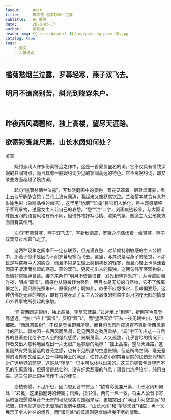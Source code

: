 ```yaml
---
layout:     post
title:      蝶恋花·槛菊愁烟兰泣露
subtitle:   宋 晏殊
date:       2020-06-17
author:     听松阁
header-img: {{ site.baseurl }}/img/post-bg-poem-18.jpg
catalog: true
tags:
    - 美文
    - 古典诗词
---
```


## 槛菊愁烟兰泣露，罗幕轻寒，燕子双飞去。
## 明月不谙离别苦，斜光到晓穿朱户。
&nbsp;
## 昨夜西风凋碧树，独上高楼，望尽天涯路。
## 欲寄彩笺兼尺素，山长水阔知何处？



鉴赏

　　婉约派词人许多伤离怀远之作中，这是一首颇负盛名的词。它不仅具有情致深婉的共同特点，而且具有一般婉约词少见的寥阔高远的特色。它不离婉约词，却又某些方面超越了婉约词。

　　起句“槛菊愁烟兰泣露”，写秋晓庭圃中的景物。菊花笼罩着一层轻烟薄雾，看上去似乎脉脉含愁；兰花上沾有露珠，看起来又像默默饮泣。兰和菊本就含有某种象喻色彩（象喻品格的幽洁），这里用“愁烟”“泣露”将它们人格化，将主观感情移于客观景物，透露女主人公自己的哀愁。“愁”“泣”二字，刻画痕迹较显，与大晏词珠圆玉润的语言风格有所不同，但借外物抒写心情、渲染气氛、塑造主人公形象方面自有其作用。

　　次句“罗幕轻寒，燕子双飞去”，写新秋清晨，罗幕之间荡漾着一缕轻寒，燕子双双穿过帘幕飞走了。

　　这两种现象之间本不一定存联系，但充满哀愁、对节候特别敏感的主人公眼中，那燕子似乎是因为不耐罗幕轻寒而飞去。这里，与其说是写燕子的感觉，不如说是写帘幕中人的感受，而且不只是生理上感到初秋的轻寒，而且心理上也荡漾着因孤孑凄凄而引起的寒意。燕的双飞，更反托出人的孤独。这两句纯写客观物象，表情非常微婉含蓄。接下来两句“明月不谙离恨苦，斜光到晓穿朱户”，从今晨回溯昨夜，明点“离恨”，情感也从隐微转为强烈。明月本是无知的自然物，它不了解离恨之苦，而只顾光照朱户，原很自然；既如此，似乎不应怨恨它，但却偏要怨。这种仿佛是无理的埋怨，却有力地表现了女主人公离恨的煎熬中对月彻夜无眠的情景和外界事物所引起的怅触。

　　“昨夜西风凋碧树，独上高楼，望尽天涯路。”过片承上“到晓”，折回写今晨登高望远。“独上”应上“离恨”，反照“双飞”，而“望尽天涯”正从一夜无眠生出，脉理细密。“西风凋碧树”，不仅是登楼即目所见，而且包含有昨夜通宵不寐卧听西风落叶的回忆。碧树因一夜西风而尽凋，足见西风之劲厉肃杀，“凋”字正传出这一自然界的显著变化给予主人公的强烈感受。景既萧索，人又孤独，几乎言尽的情况下，作者又出人意料地展现出一片无限广远寥廓的境界：“独上高楼，望尽天涯路。”这里固然有凭高望远的苍茫之感，也有不见所思的空虚怅惘，但这所向空阔、毫无窒碍的境界却又给主人公一种精神上的满足，使其从狭小的帘幕庭院的忧伤愁闷转向对广远境界的骋望，这是从“望尽”一词中可以体味出来的。这三句尽管包含望而不见的伤离意绪，但感情是悲壮的，没有纤柔颓靡的气息；语言也洗净铅华，纯用白描。这三句是此词中流传千古的佳句。

　　高楼骋望，不见所思，因而想到音书寄远：“欲寄彩笺兼尺素，山长水阔知何处！”彩笺，这里指题诗的诗笺；尺素，指书信。两句一纵一收，将主人公音书寄远的强烈愿望与音书无寄的可悲现实对照起来写，更加突出了“满目山河空念远”的悲慨，词也就这渺茫无着落的怅惘中结束。“山长水阔”和“望尽天涯”相应，再一次展示了令人神往的境界，而“知何处”的慨叹则更增加摇曳不尽的情致。
